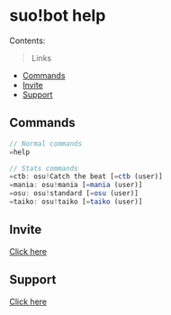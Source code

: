 # suo!bot help
Contents:
> Links
 - [Commands](https://github.com/BlissSc/suobot/blob/master/docs/Help.md#commands)
  - [Invite](https://github.com/BlissSc/suobot/blob/master/docs/Help.md#invite)
   - [Support](https://github.com/BlissSc/suobot/blob/master/docs/Help.md#support)

## Commands
```js
// Normal commands
=help

// Stats commands
=ctb: osu!Catch the beat [=ctb (user)]
=mania: osu!mania [=mania (user)]
=osu: osu!standard [=osu (user)]
=taiko: osu!taiko [=taiko (user)]
```

## Invite
[Click here](https://discordapp.com/api/oauth2/authorize?client_id=589963867552088084&permissions=67497025&scope=bot)

## Support
[Click here](https://discord.gg/xaHu4uA)
